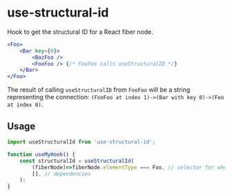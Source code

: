 # use-structural-id

Hook to get the structural ID for a React fiber node.

```jsx
<Foo>
    <Bar key={0}>
        <BazFoo />
        <FooFoo /> {/* FooFoo calls useStructuralID */}
    </Bar>
</Foo>
```

The result of calling `useStructuralID` from `FooFoo` will be a string representing the connection: `(FooFoo at index 1)->(Bar with key 0)->(Foo at index 0)`.


## Usage

```javascript
import useStructuralId from 'use-structural-id';

function useMyHook() {
    const structuralId = useStructuralId(
        (fiberNode)=>fiberNode.elementType === Foo, // selector for where to stop the traversal upward, in this case stopping when we reach an element of component type `Foo`
        [], // dependencies
    );
}
```
